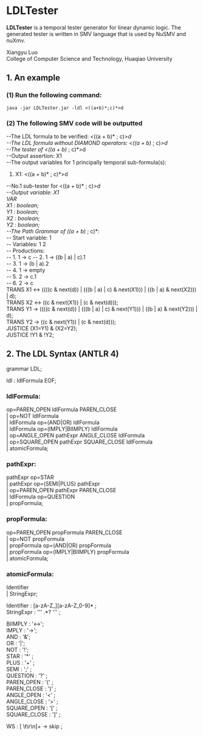 # LDLTester

**LDLTester** is a temporal tester generator for linear dynamic logic. The generated tester is written in SMV language that is used by NuSMV and nuXmv.

Xiangyu Luo  
College of Computer Science and Technology, Huaqiao University

## 1. An example
### (1) Run the following command:  
`java -jar LDLTester.jar -ldl <((a+b)*;c)*>d`

### (2) The following SMV code will be outputted

--The LDL formula to be verified: <((a + b)* ; c)*>d  
--The LDL formula without DIAMOND operators: <((a + b)* ; c)*>d  
--The tester of <((a + b)* ; c)*>d  
--Output assertion: X1  
--The output variables for 1 principally temporal sub-formula(s):
1. X1: <((a + b)* ; c)*>d

--No.1 sub-tester for <((a + b)* ; c)*>d  
--Output variable: X1  
VAR  
X1 : boolean;  
Y1 : boolean;  
X2 : boolean;  
Y2 : boolean;  
--The Path Grammar of ((a + b)* ; c)*:  
--  Start variable: 1  
--  Variables: 1 2  
--  Productions:  
--    1. 1 -> c
--    2. 1 -> ((b | a) | c).1  
--    3. 1 -> (b | a).2  
--    4. 1 -> empty  
--    5. 2 -> c.1  
--    6. 2 -> c  
TRANS X1 <-> ((((c & next(d)) | (((b | a) | c) & next(X1))) | ((b | a) & next(X2))) | d);  
TRANS X2 <-> ((c & next(X1)) | (c & next(d)));  
TRANS Y1 -> ((((c & next(d)) | (((b | a) | c) & next(Y1))) | ((b | a) & next(Y2))) | d);  
TRANS Y2 -> ((c & next(Y1)) | (c & next(d)));  
JUSTICE (X1=Y1) & (X2=Y2);  
JUSTICE !Y1 & !Y2;  

## 2. The LDL Syntax (ANTLR 4)

grammar LDL;

ldl : ldlFormula EOF;

### ldlFormula:  
op=PAREN_OPEN ldlFormula PAREN_CLOSE  
| op=NOT ldlFormula  
| ldlFormula op=(AND|OR) ldlFormula  
| ldlFormula op=(IMPLY|BIIMPLY) ldlFormula  
| op=ANGLE_OPEN pathExpr ANGLE_CLOSE ldlFormula  
| op=SQUARE_OPEN pathExpr SQUARE_CLOSE ldlFormula  
| atomicFormula;

### pathExpr:  
pathExpr op=STAR  
| pathExpr op=(SEMI|PLUS) pathExpr  
| op=PAREN_OPEN pathExpr PAREN_CLOSE  
| ldlFormula op=QUESTION  
| propFormula;

### propFormula: 
op=PAREN_OPEN propFormula PAREN_CLOSE  
| op=NOT propFormula  
| propFormula op=(AND|OR) propFormula  
| propFormula op=(IMPLY|BIIMPLY) propFormula  
| atomicFormula;

### atomicFormula:  
Identifier                               
| StringExpr;

Identifier : [a-zA-Z_][a-zA-Z_0-9]* ;  
StringExpr : '\'' .*? '\'' ;

BIIMPLY : '<->';  
IMPLY : '->';  
AND : '&';  
OR  : '|';  
NOT : '!';  
STAR : '*' ;  
PLUS : '+' ;  
SEMI : ';' ;  
QUESTION : '?' ;  
PAREN_OPEN : '(' ;  
PAREN_CLOSE : ')' ;  
ANGLE_OPEN : '<' ;  
ANGLE_CLOSE : '>' ;  
SQUARE_OPEN : '[' ;  
SQUARE_CLOSE : ']' ;

WS : [ \t\r\n]+ -> skip ;

